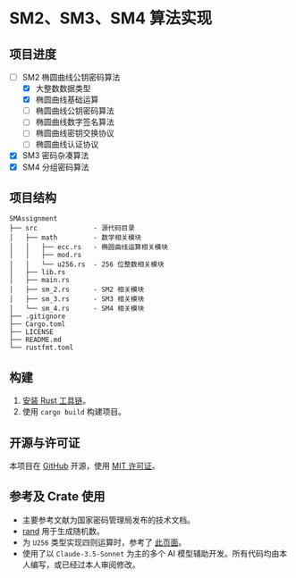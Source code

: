 # SM2、SM3、SM4 算法实现

## 项目进度

* [ ] SM2 椭圆曲线公钥密码算法
  * [x] 大整数数据类型
  * [x] 椭圆曲线基础运算
  * [ ] 椭圆曲线公钥密码算法
  * [ ] 椭圆曲线数字签名算法
  * [ ] 椭圆曲线密钥交换协议
  * [ ] 椭圆曲线认证协议
* [x] SM3 密码杂凑算法
* [x] SM4 分组密码算法

## 项目结构

```
SMAssignment
├── src              - 源代码目录
│   ├── math         - 数学相关模块
│   │   ├── ecc.rs   - 椭圆曲线运算相关模块
│   │   ├── mod.rs
│   │   └── u256.rs  - 256 位整数相关模块
│   ├── lib.rs
│   ├── main.rs
│   ├── sm_2.rs      - SM2 相关模块
│   ├── sm_3.rs      - SM3 相关模块
│   └── sm_4.rs      - SM4 相关模块
├── .gitignore
├── Cargo.toml
├── LICENSE
├── README.md
└── rustfmt.toml
```

## 构建

1. [安装 Rust 工具链](https://www.rust-lang.org/tools/install)。
2. 使用 `cargo build` 构建项目。

## 开源与许可证

本项目在 [GitHub](https://github.com/PfCommilitia/SMAssignment) 开源，使用 [MIT 许可证](LICENSE)。

## 参考及 Crate 使用

* 主要参考文献为国家密码管理局发布的技术文档。
* [rand](https://crates.io/crates/rand) 用于生成随机数。
* 为 `U256` 类型实现四则运算时，参考了 [此页面](https://rgb-24bit.github.io/blog/2019/bitop.html)。
* 使用了以 `Claude-3.5-Sonnet` 为主的多个 AI 模型辅助开发。所有代码均由本人编写，或已经过本人审阅修改。
